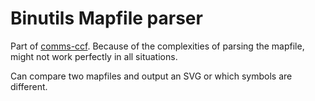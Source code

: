 # Binutils Mapfile parser

Part of [comms-ccf](https://github.com/KoviRobi/comms-ccf). Because of
the complexities of parsing the mapfile, might not work perfectly in
all situations.

Can compare two mapfiles and output an SVG or which symbols are different.

